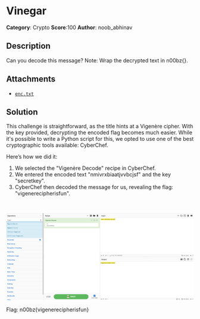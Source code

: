 # Vinegar

**Category**: Crypto **Score**:100 **Author**: noob_abhinav

## Description

Can you decode this message? Note: Wrap the decrypted text in n00bz{}.

## Attachments

- [`enc.txt`](enc.txt)

## Solution

This challenge is straightforward, as the title hints at a Vigenère cipher. With the key provided, decrypting the encoded flag becomes much easier. While it's possible to write a Python script for this, we opted to use one of the best cryptographic tools available: CyberChef.

Here’s how we did it:

1. We selected the "Vigenère Decode" recipe in CyberChef.
2. We entered the encoded text "nmivrxbiaatjvvbcjsf" and the key "secretkey".
3. CyberChef then decoded the message for us, revealing the flag: "vigenerecipherisfun".

<br>

![CyberChef Vigenere](cyberchef.png)

Flag: n00bz{vigenerecipherisfun}
